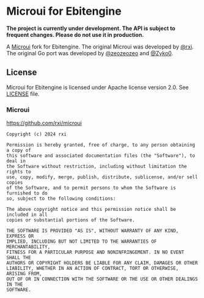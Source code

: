 # Microui for Ebitengine

**The project is currently under development. The API is subject to frequent changes. Please do not use it in production.**

A [Microui](https://github.com/rxi/microui) fork for Ebitengine. The original Microui was developed by [@rxi](https://github.com/rxi/microui). The original Go port was developed by [@zeozeozeo](https://github.com/zeozeozeo) and [@Zyko0](https://github.com/Zyko0).

## License

Microui for Ebitengine is licensed under Apache license version 2.0. See [LICENSE](LICENSE) file.

### Microui

https://github.com/rxi/microui

```
Copyright (c) 2024 rxi

Permission is hereby granted, free of charge, to any person obtaining a copy of
this software and associated documentation files (the "Software"), to deal in
the Software without restriction, including without limitation the rights to
use, copy, modify, merge, publish, distribute, sublicense, and/or sell copies
of the Software, and to permit persons to whom the Software is furnished to do
so, subject to the following conditions:

The above copyright notice and this permission notice shall be included in all
copies or substantial portions of the Software.

THE SOFTWARE IS PROVIDED "AS IS", WITHOUT WARRANTY OF ANY KIND, EXPRESS OR
IMPLIED, INCLUDING BUT NOT LIMITED TO THE WARRANTIES OF MERCHANTABILITY,
FITNESS FOR A PARTICULAR PURPOSE AND NONINFRINGEMENT. IN NO EVENT SHALL THE
AUTHORS OR COPYRIGHT HOLDERS BE LIABLE FOR ANY CLAIM, DAMAGES OR OTHER
LIABILITY, WHETHER IN AN ACTION OF CONTRACT, TORT OR OTHERWISE, ARISING FROM,
OUT OF OR IN CONNECTION WITH THE SOFTWARE OR THE USE OR OTHER DEALINGS IN THE
SOFTWARE.
```
